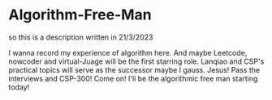 # Algorithm-Free-Man
so this is a description written in 21/3/2023

I wanna record my experience of algorithm here. And maybe Leetcode, nowcoder and virtual-Juage will be the first starring role.
Lanqiao and CSP's practical topics will serve as the successor maybe I gauss.
Jesus! Pass the interviews and CSP-300!
Come on! I'll be the algorithmic free man starting today!
